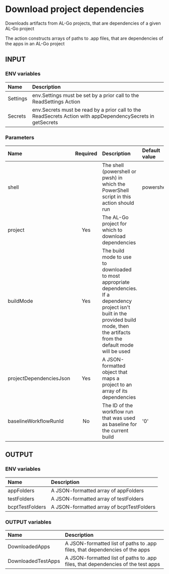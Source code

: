# Download project dependencies

Downloads artifacts from AL-Go projects, that are dependencies of a given AL-Go project

The action constructs arrays of paths to .app files, that are dependencies of the apps in an AL-Go project

## INPUT

### ENV variables

| Name | Description |
| :-- | :-- |
| Settings | env.Settings must be set by a prior call to the ReadSettings Action |
| Secrets | env.Secrets must be read by a prior call to the ReadSecrets Action with appDependencySecrets in getSecrets |

### Parameters

| Name | Required | Description | Default value |
| :-- | :-: | :-- | :-- |
| shell | | The shell (powershell or pwsh) in which the PowerShell script in this action should run | powershell |
| project | Yes | The AL-Go project for which to download dependencies | |
| buildMode | Yes | The build mode to use to downloaded to most appropriate dependencies. If a dependency project isn't built in the provided build mode, then the artifacts from the default mode will be used | |
| projectDependenciesJson | Yes | A JSON-formatted object that maps a project to an array of its dependencies | |
| baselineWorkflowRunId | No | The ID of the workflow run that was used as baseline for the current build | '0' |

## OUTPUT

### ENV variables

| Name | Description |
| :-- | :-- |
| appFolders | A JSON-formatted array of appFolders |
| testFolders | A JSON-formatted array of testFolders |
| bcptTestFolders | A JSON-formatted array of bcptTestFolders |

### OUTPUT variables

| Name | Description |
| :-- | :-- |
| DownloadedApps | A JSON-formatted list of paths to .app files, that dependencies of the apps |
| DownloadedTestApps | A JSON-formatted list of paths to .app files, that dependencies of the test apps |
